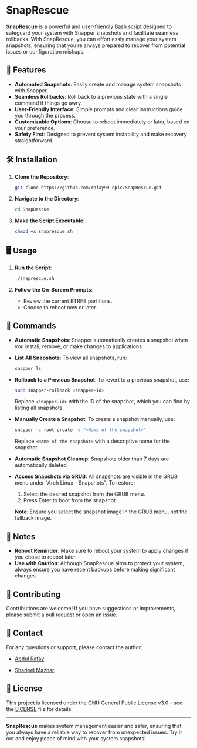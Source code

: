 # SnapRescue

**SnapRescue** is a powerful and user-friendly Bash script designed to safeguard your system with Snapper snapshots and facilitate seamless rollbacks. With SnapRescue, you can effortlessly manage your system snapshots, ensuring that you’re always prepared to recover from potential issues or configuration mishaps.

## 🚀 Features

- **Automated Snapshots**: Easily create and manage system snapshots with Snapper.
- **Seamless Rollbacks**: Roll back to a previous state with a single command if things go awry.
- **User-Friendly Interface**: Simple prompts and clear instructions guide you through the process.
- **Customizable Options**: Choose to reboot immediately or later, based on your preference.
- **Safety First**: Designed to prevent system instability and make recovery straightforward.

## 🛠️ Installation

1. **Clone the Repository**:

   ```bash
   git clone https://github.com/rafay99-epic/SnapRescue.git
   ```

2. **Navigate to the Directory**:

   ```bash
   cd SnapRescue
   ```

3. **Make the Script Executable**:
   ```bash
   chmod +x snaprescue.sh
   ```

## 🖥️ Usage

1. **Run the Script**:

   ```bash
   ./snaprescue.sh
   ```

2. **Follow the On-Screen Prompts**:
   - Review the current BTRFS partitions.
   - Choose to reboot now or later.

## 📜 **Commands**

- **Automatic Snapshots**: Snapper automatically creates a snapshot when you install, remove, or make changes to applications.

- **List All Snapshots**: To view all snapshots, run:

  ```bash
  snapper ls
  ```

- **Rollback to a Previous Snapshot**: To revert to a previous snapshot, use:

  ```bash
  sudo snapper-rollback <snapper-id>
  ```

  Replace `<snapper-id>` with the ID of the snapshot, which you can find by listing all snapshots.

- **Manually Create a Snapshot**: To create a snapshot manually, use:

  ```bash
  snapper -c root create -d "<Name of the snapshot>"
  ```

  Replace `<Name of the snapshot>` with a descriptive name for the snapshot.

- **Automatic Snapshot Cleanup**: Snapshots older than 7 days are automatically deleted.

- **Access Snapshots via GRUB**: All snapshots are visible in the GRUB menu under "Arch Linux - Snapshots". To restore:

  1. Select the desired snapshot from the GRUB menu.
  2. Press Enter to boot from the snapshot.

  **Note**: Ensure you select the snapshot image in the GRUB menu, not the fallback image.

## 📝 Notes

- **Reboot Reminder**: Make sure to reboot your system to apply changes if you chose to reboot later.
- **Use with Caution**: Although SnapRescue aims to protect your system, always ensure you have recent backups before making significant changes.

## 🤝 Contributing

Contributions are welcome! If you have suggestions or improvements, please submit a pull request or open an issue.

## 📧 Contact

For any questions or support, please contact the author:

- [Abdul Rafay](https://www.rafay99.com/contact-me)

- [Sharjeel Mazhar](mailto:sharjeelmazhar@gmail.com)

## 📄 License

This project is licensed under the GNU General Public License v3.0 - see the [LICENSE](LICENSE) file for details.

---

**SnapRescue** makes system management easier and safer, ensuring that you always have a reliable way to recover from unexpected issues. Try it out and enjoy peace of mind with your system snapshots!
